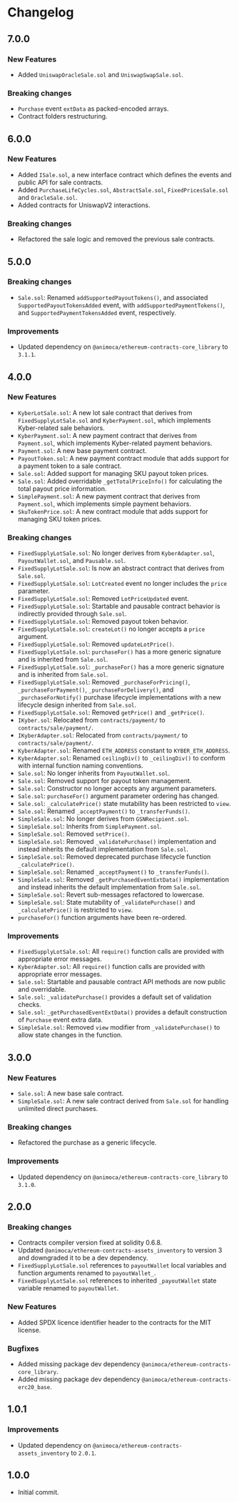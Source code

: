 # Changelog

## 7.0.0

### New Features
 * Added `UniswapOracleSale.sol` and `UniswapSwapSale.sol`.
### Breaking changes
 * `Purchase` event `extData` as packed-encoded arrays.
 * Contract folders restructuring.

## 6.0.0

### New Features
 * Added `ISale.sol`, a new interface contract which defines the events and public API for sale contracts.
 * Added `PurchaseLifeCycles.sol`, `AbstractSale.sol`, `FixedPricesSale.sol` and `OracleSale.sol`.
 * Added contracts for UniswapV2 interactions.

### Breaking changes
 * Refactored the sale logic and removed the previous sale contracts.

## 5.0.0

### Breaking changes
 * `Sale.sol`: Renamed `addSupportedPayoutTokens()`, and associated `SupportedPayoutTokensAdded` event, with `addSupportedPaymentTokens()`, and `SupportedPaymentTokensAdded` event, respectively.

 ### Improvements
  * Updated dependency on `@animoca/ethereum-contracts-core_library` to `3.1.1`.

## 4.0.0

### New Features
 * `KyberLotSale.sol`: A new lot sale contract that derives from `FixedSupplyLotSale.sol` and `KyberPayment.sol`, which implements Kyber-related sale behaviors.
 * `KyberPayment.sol`: A new payment contract that derives from `Payment.sol`, which implements Kyber-related payment behaviors.
 * `Payment.sol`: A new base payment contract.
 * `PayoutToken.sol`: A new payment contract module that adds support for a payment token to a sale contract.
 * `Sale.sol`: Added support for managing SKU payout token prices.
 * `Sale.sol`: Added overridable `_getTotalPriceInfo()` for calculating the total payout price information.
 * `SimplePayment.sol`: A new payment contract that derives from `Payment.sol`, which implements simple payment behaviors.
 * `SkuTokenPrice.sol`: A new contract module that adds support for managing SKU token prices.

### Breaking changes
 * `FixedSupplyLotSale.sol`: No longer derives from `KyberAdapter.sol`, `PayoutWallet.sol`, and `Pausable.sol`.
 * `FixedSupplyLotSale.sol`: Is now an abstract contract that derives from `Sale.sol`.
 * `FixedSupplyLotSale.sol`: `LotCreated` event no longer includes the `price` parameter.
 * `FixedSupplyLotSale.sol`: Removed `LotPriceUpdated` event.
 * `FixedSupplyLotSale.sol`: Startable and pausable contract behavior is indirectly provided through `Sale.sol`.
 * `FixedSupplyLotSale.sol`: Removed payout token behavior.
 * `FixedSupplyLotSale.sol`: `createLot()` no longer accepts a `price` argument.
 * `FixedSupplyLotSale.sol`: Removed `updateLotPrice()`.
 * `FixedSupplyLotSale.sol`: `purchaseFor()` has a more generic signature and is inherited from `Sale.sol`.
 * `FixedSupplyLotSale.sol`: `_purchaseFor()` has a more generic signature and is inherited from `Sale.sol`.
 * `FixedSupplyLotSale.sol`: Removed `_purchaseForPricing()`, `_purchaseForPayment()`, `_purchaseForDelivery()`, and `_purchaseForNotify()` purchase lifecycle implementations with a new lifecycle design inherited from `Sale.sol`.
 * `FixedSupplyLotSale.sol`: Removed `getPrice()` and `_getPrice()`.
 * `IKyber.sol`: Relocated from `contracts/payment/` to `contracts/sale/payment/`.
 * `IKyberAdapter.sol`: Relocated from `contracts/payment/` to `contracts/sale/payment/`.
 * `KyberAdapter.sol`: Renamed `ETH_ADDRESS` constant to `KYBER_ETH_ADDRESS`.
 * `KyberAdapter.sol`: Renamed `ceilingDiv()` to `_ceilingDiv()` to conform with internal function naming conventions.
 * `Sale.sol`: No longer inherits from `PayoutWallet.sol`.
 * `Sale.sol`: Removed support for payout token management.
 * `Sale.sol`: Constructor no longer accepts any argument parameters.
 * `Sale.sol`: `purchaseFor()` argument parameter ordering has changed.
 * `Sale.sol`: `_calculatePrice()` state mutability has been restricted to `view`.
 * `Sale.sol`: Renamed `_acceptPayment()` to `_transferFunds()`.
 * `SimpleSale.sol`: No longer derives from `GSNRecipient.sol`.
 * `SimpleSale.sol`: Inherits from `SimplePayment.sol`.
 * `SimpleSale.sol`: Removed `setPrice()`.
 * `SimpleSale.sol`: Removed `_validatePurchase()` implementation and instead inherits the default implementation from `Sale.sol`.
 * `SimpleSale.sol`: Removed deprecated purchase lifecycle function `_calculatePrice()`.
 * `SimpleSale.sol`: Renamed `_acceptPayment()` to `_transferFunds()`.
 * `SimpleSale.sol`: Removed `_getPurchasedEventExtData()` implementation and instead inherits the default implementation from `Sale.sol`.
 * `SimpleSale.sol`: Revert sub-messages refactored to lowercase.
 * `SimpleSale.sol`: State mutability of `_validatePurchase()` and `_calculatePrice()` is restricted to `view`.
 * `purchaseFor()` function arguments have been re-ordered.

### Improvements
 * `FixedSupplyLotSale.sol`: All `require()` function calls are provided with appropriate error messages.
 * `KyberAdapter.sol`: All `require()` function calls are provided with appropriate error messages.
 * `Sale.sol`: Startable and pausable contract API methods are now public and overridable.
 * `Sale.sol`: `_validatePurchase()` provides a default set of validation checks.
 * `Sale.sol`: `_getPurchasedEventExtData()` provides a default construction of `Purchase` event extra data.
 * `SimpleSale.sol`: Removed `view` modifier from `_validatePurchase()` to allow state changes in the function.

## 3.0.0

### New Features
 * `Sale.sol`: A new base sale contract.
 * `SimpleSale.sol`: A new sale contract derived from `Sale.sol` for handling unlimited direct purchases.

### Breaking changes
 * Refactored the purchase as a generic lifecycle.

### Improvements
 * Updated dependency on `@animoca/ethereum-contracts-core_library` to `3.1.0`.

## 2.0.0

### Breaking changes
 * Contracts compiler version fixed at solidity 0.6.8.
 * Updated `@animoca/ethereum-contracts-assets_inventory` to version 3 and downgraded it to be a dev dependency.
 * `FixedSupplyLotSale.sol` references to `payoutWallet` local variables and function arguments renamed to `payoutWallet_`.
 * `FixedSupplyLotSale.sol` references to inherited `_payoutWallet` state variable renamed to `payoutWallet`.

### New Features
 * Added SPDX licence identifier header to the contracts for the MIT license.

### Bugfixes
 * Added missing package dev dependency `@animoca/ethereum-contracts-core_library`.
 * Added missing package dev dependency `@animoca/ethereum-contracts-erc20_base`.

## 1.0.1

### Improvements
 * Updated dependency on `@animoca/ethereum-contracts-assets_inventory` to `2.0.1`.

## 1.0.0
 * Initial commit.
